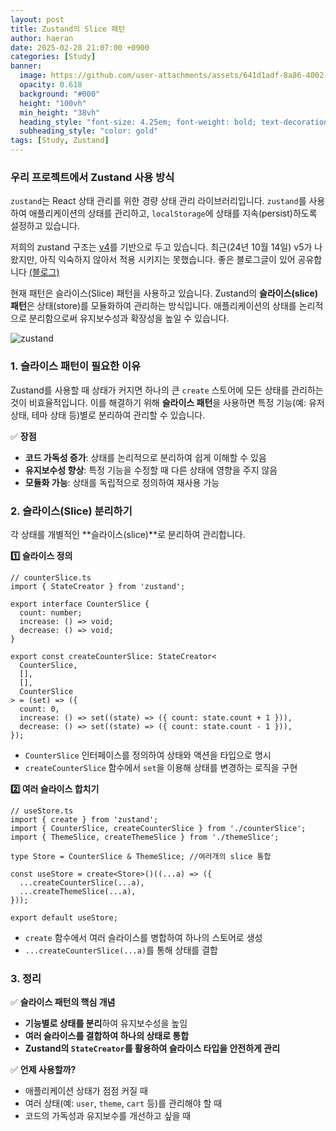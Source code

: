 ```yaml
---
layout: post
title: Zustand의 Slice 패턴
author: haeran
date: 2025-02-28 21:07:00 +0900
categories: [Study]
banner:
  image: https://github.com/user-attachments/assets/641d1adf-8a86-4002-8c8a-718b864d68ca
  opacity: 0.618
  background: "#000"
  height: "100vh"
  min_height: "38vh"
  heading_style: "font-size: 4.25em; font-weight: bold; text-decoration: underline"
  subheading_style: "color: gold"
tags: [Study, Zustand]
---
```


### 우리 프로젝트에서 Zustand 사용 방식

`zustand`는 React 상태 관리를 위한 경량 상태 관리 라이브러리입니다. `zustand`를 사용하여 애플리케이션의 상태를 관리하고, `localStorage`에 상태를 지속(persist)하도록 설정하고 있습니다.

저희의 zustand 구조는 [v4](https://zustand.docs.pmnd.rs/migrations/migrating-to-v4#statecreator)를 기반으로 두고 있습니다. 최근(24년 10월 14일) v5가 나왔지만, 아직 익숙하지 않아서 적용 시키지는 못했습니다. 좋은 블로그글이 있어 공유합니다 [(블로그)](https://j-ho.dev/50/)

현재 패턴은 슬라이스(Slice) 패턴을 사용하고 있습니다.
Zustand의 **슬라이스(slice) 패턴**은 상태(store)를 모듈화하여 관리하는 방식입니다. 애플리케이션의 상태를 논리적으로 분리함으로써 유지보수성과 확장성을 높일 수 있습니다.

![zustand](https://github.com/user-attachments/assets/dd7f9851-3b42-4d2f-9f1b-451d2389d39d)

### 1. **슬라이스 패턴이 필요한 이유**

Zustand를 사용할 때 상태가 커지면 하나의 큰 `create` 스토어에 모든 상태를 관리하는 것이 비효율적입니다. 이를 해결하기 위해 **슬라이스 패턴**을 사용하면 특정 기능(예: 유저 상태, 테마 상태 등)별로 분리하여 관리할 수 있습니다.

✅ **장점**

- **코드 가독성 증가**: 상태를 논리적으로 분리하여 쉽게 이해할 수 있음
- **유지보수성 향상**: 특정 기능을 수정할 때 다른 상태에 영향을 주지 않음
- **모듈화 가능**: 상태를 독립적으로 정의하여 재사용 가능

### **2. 슬라이스(Slice) 분리하기**

각 상태를 개별적인 **슬라이스(slice)**로 분리하여 관리합니다.

**1️⃣ 슬라이스 정의**

```tsx
// counterSlice.ts
import { StateCreator } from 'zustand';

export interface CounterSlice {
  count: number;
  increase: () => void;
  decrease: () => void;
}

export const createCounterSlice: StateCreator<
  CounterSlice,
  [],
  [],
  CounterSlice
> = (set) => ({
  count: 0,
  increase: () => set((state) => ({ count: state.count + 1 })),
  decrease: () => set((state) => ({ count: state.count - 1 })),
});
```

- `CounterSlice` 인터페이스를 정의하여 상태와 액션을 타입으로 명시
- `createCounterSlice` 함수에서 `set`을 이용해 상태를 변경하는 로직을 구현

**2️⃣ 여러 슬라이스 합치기**

```tsx
// useStore.ts
import { create } from 'zustand';
import { CounterSlice, createCounterSlice } from './counterSlice';
import { ThemeSlice, createThemeSlice } from './themeSlice';

type Store = CounterSlice & ThemeSlice; //여러개의 slice 통합

const useStore = create<Store>()((...a) => ({
  ...createCounterSlice(...a),
  ...createThemeSlice(...a),
}));

export default useStore;
```

- `create` 함수에서 여러 슬라이스를 병합하여 하나의 스토어로 생성
- `...createCounterSlice(...a)`를 통해 상태를 결합

### **3. 정리**

✅ **슬라이스 패턴의 핵심 개념**

- **기능별로 상태를 분리**하여 유지보수성을 높임
- **여러 슬라이스를 결합하여 하나의 상태로 통합**
- **Zustand의 `StateCreator`를 활용하여 슬라이스 타입을 안전하게 관리**

✅ **언제 사용할까?**

- 애플리케이션 상태가 점점 커질 때
- 여러 상태(예: `user`, `theme`, `cart` 등)를 관리해야 할 때
- 코드의 가독성과 유지보수를 개선하고 싶을 때